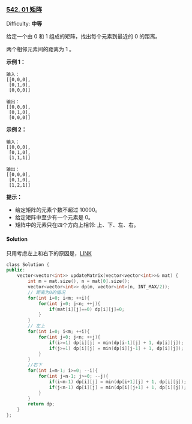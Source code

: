 ### [542\. 01 矩阵](https://leetcode-cn.com/problems/01-matrix/)

Difficulty: **中等**


给定一个由 0 和 1 组成的矩阵，找出每个元素到最近的 0 的距离。

两个相邻元素间的距离为 1 。

**示例 1：**

```
输入：
[[0,0,0],
 [0,1,0],
 [0,0,0]]

输出：
[[0,0,0],
 [0,1,0],
 [0,0,0]]
```

**示例 2：**

```
输入：
[[0,0,0],
 [0,1,0],
 [1,1,1]]

输出：
[[0,0,0],
 [0,1,0],
 [1,2,1]]
```

**提示：**

*   给定矩阵的元素个数不超过 10000。
*   给定矩阵中至少有一个元素是 0。
*   矩阵中的元素只在四个方向上相邻: 上、下、左、右。


#### Solution

只用考虑左上和右下的原因是，[LINK](https://leetcode-cn.com/problems/01-matrix/solution/01ju-zhen-by-leetcode-solution/348767)

```cpp
​class Solution {
public:
    vector<vector<int>> updateMatrix(vector<vector<int>>& mat) {
        int m = mat.size(), n = mat[0].size();
        vector<vector<int>> dp(m, vector<int>(n, INT_MAX/2));
        // 距离为0的情况
        for(int i=0; i<m; ++i){
            for(int j=0; j<n; ++j){
                if(mat[i][j]==0) dp[i][j]=0;
            }
        }
        // 左上
        for(int i=0; i<m; ++i){
            for(int j=0; j<n; ++j){
                if(i>=1) dp[i][j] = min(dp[i-1][j] + 1, dp[i][j]);
                if(j>=1) dp[i][j] = min(dp[i][j-1] + 1, dp[i][j]);
            }
        }
        //右下
        for(int i=m-1; i>=0; --i){
            for(int j=n-1; j>=0; --j){
                if(i<m-1) dp[i][j] = min(dp[i+1][j] + 1, dp[i][j]);
                if(j<n-1) dp[i][j] = min(dp[i][j+1] + 1, dp[i][j]);
            }
        }
        return dp;
    }
};
```